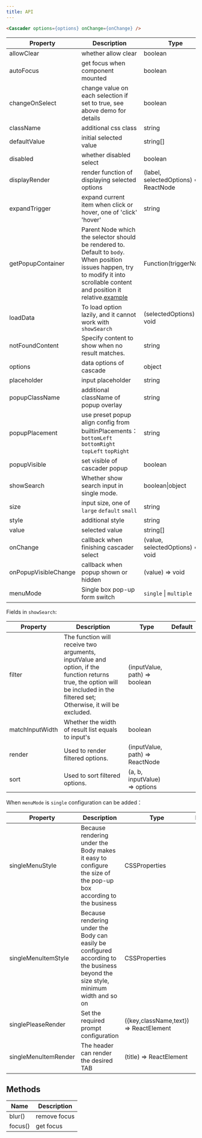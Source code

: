 ```yaml
---
title: API
---
```


```html
<Cascader options={options} onChange={onChange} />
```

| Property | Description | Type | Default |
| -------- | ----------- | ---- | ------- |
| allowClear | whether allow clear | boolean | true |
| autoFocus | get focus when component mounted | boolean | false |
| changeOnSelect | change value on each selection if set to true, see above demo for details | boolean | false |
| className | additional css class | string | - |
| defaultValue | initial selected value | string\[] | \[] |
| disabled | whether disabled select | boolean | false |
| displayRender | render function of displaying selected options | (label, selectedOptions) => ReactNode | label => string |
| expandTrigger | expand current item when click or hover, one of 'click' 'hover' | string | 'click' |
| getPopupContainer | Parent Node which the selector should be rendered to. Default to `body`. When position issues happen, try to modify it into scrollable content and position it relative.[example](https://codepen.io/afc163/pen/zEjNOy?editors=0010) | Function(triggerNode) | () => document.body |
| loadData | To load option lazily, and it cannot work with `showSearch` | (selectedOptions) => void | - |
| notFoundContent | Specify content to show when no result matches. | string | 'Not Found' |
| options | data options of cascade | object | - |
| placeholder | input placeholder | string | 'Please select' |
| popupClassName | additional className of popup overlay | string | - |
| popupPlacement | use preset popup align config from builtinPlacements：`bottomLeft` `bottomRight` `topLeft` `topRight` | string | `bottomLeft` |
| popupVisible | set visible of cascader popup | boolean | - |
| showSearch | Whether show search input in single mode. | boolean\|object | false |
| size | input size, one of `large` `default` `small` | string | `default` |
| style | additional style | string | - |
| value | selected value | string\[] | - |
| onChange | callback when finishing cascader select | (value, selectedOptions) => void | - |
| onPopupVisibleChange | callback when popup shown or hidden | (value) => void | - |
| menuMode | Single box pop-up form switch| `single` \| `multiple` | - |

Fields in `showSearch`:

| Property | Description | Type | Default |
| -------- | ----------- | ---- | ------- |
| filter | The function will receive two arguments, inputValue and option, if the function returns true, the option will be included in the filtered set; Otherwise, it will be excluded. | (inputValue, path) => boolean |  |
| matchInputWidth | Whether the width of result list equals to input's | boolean |  |
| render | Used to render filtered options. | (inputValue, path) => ReactNode |  |
| sort | Used to sort filtered options. | (a, b, inputValue) => options |  |

When `menuMode` is `single` configuration can be added：

| Property | Description | Type | Default |
| --- | --- | --- | --- |
| singleMenuStyle | Because rendering under the Body makes it easy to configure the size of the pop-up box according to the business | CSSProperties |  |
| singleMenuItemStyle | Because rendering under the Body can easily be configured according to the business beyond the size style, minimum width and so on | CSSProperties |  |
| singlePleaseRender | Set the required prompt configuration | ({key,className,text}) => ReactElement |  |
| singleMenuItemRender | The header can render the desired TAB | (title) => ReactElement |  |

## Methods

| Name | Description |
| ---- | ----------- |
| blur() | remove focus |
| focus() | get focus |

<style>
.c7n-cascader-picker {
  width: 300px;
}
</style>
